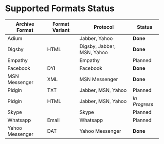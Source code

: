 Supported Formats Status
========================


| Archive Format  | Format Variant | Protocol                   | Status        |
|-----------------|----------------|----------------------------|---------------|
| Adium           |                | Jabber, Yahoo              | **Done**      |
| Digsby          | HTML           | Digsby, Jabber, MSN, Yahoo | **Done**      |
| Empathy         |                | Empathy                    | Planned       |
| Facebook        | DYI            | Facebook                   | **Done**      |
| MSN Messenger   | XML            | MSN Messenger              | **Done**      |
| Pidgin          | TXT            | Jabber, MSN, Yahoo         | Planned       |
| Pidgin          | HTML           | Jabber, MSN, Yahoo         | *In Progress* |
| Skype           |                | Skype                      | Planned       |
| Whatsapp        | Email          | Whatsapp                   | Planned       |
| Yahoo Messenger | DAT            | Yahoo Messenger            | **Done**      |
